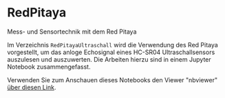 # RedPitaya
Mess- und Sensortechnik mit dem Red Pitaya

Im Verzeichnis `RedPitayaUltraschall` wird die Verwendung des Red Pitaya vorgestellt, um das anloge Echosignal eines HC-SR04 Ultraschallsensors auszulesen und auszuwerten.
Die Arbeiten hierzu sind in einem Jupyter Notebook zusammengefasst.  

Verwenden Sie zum Anschauen dieses Notebooks den Viewer "nbviewer" [über diesen Link](https://nbviewer.jupyter.org/github/StefanMack/RedPitaya/tree/master/RedPitayaUltraschall/RedPitayaUltraschall.ipynb).  
